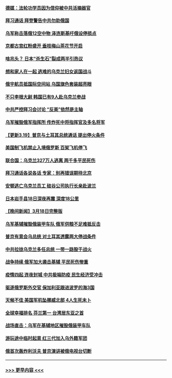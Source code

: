 #### [德媒：法轮功学员因为信仰被中共活摘器官](../pages/prog202/a103378178.md?t=03200151) 
#### [拜习通话 拜登警告中共勿助俄国](../pages/prog202/a103378115.md?t=03200151) 
#### [乌军称击落俄12空中物 泽连斯基吁俄设停损点](../pages/prog202/a103378101.md?t=03200151) 
#### [京都古宫红粉盛开 垂枝梅山茶花节开启](../pages/prog202/a103378060.md?t=03200151) 
#### [啥兆头？ 日本“杀生石”裂成两半引热议](../pages/prog202/a103378003.md?t=03200151) 
#### [想和家人在一起 逃难的乌克兰妇女返国战斗](../pages/prog202/a103377998.md?t=03200151) 
#### [俄宇航员抵国际空间站 乌国旗色套装超亮眼](../pages/prog202/a103377994.md?t=03200151) 
#### [不只李根大尉 韩国已有9人赴乌克兰参战](../pages/prog202/a103377936.md?t=03200151) 
#### [中共严控拜习会讨论 “反美”依然是主轴](../pages/prog202/a103377891.md?t=03200151) 
#### [乌军摧毁俄军指挥所 传炸死中将指挥官及多名将军](../pages/prog202/a103377883.md?t=03200151) 
#### [【更新3.19】普京与土耳其总统通话 提出停火条件](../pages/prog202/a103377866.md?t=03200151) 
#### [美国制飞机禁止入境俄罗斯 百架飞机停飞](../pages/prog202/a103377851.md?t=03200151) 
#### [联合国：乌克兰327万人逃离 两千多平民死伤](../pages/prog202/a103377846.md?t=03200151) 
#### [拜习通话各说各话 专家：别再错误期待北京](../pages/prog202/a103377847.md?t=03200151) 
#### [安顿逃亡乌克兰员工 硅谷公司执行长亲赴波兰](../pages/prog202/a103377820.md?t=03200151) 
#### [日本岩手县18日深夜再震 深度18公里](../pages/prog202/a103377813.md?t=03200151) 
#### [【晚间新闻】3月18日完整版](../pages/prog202/a103377668.md?t=03200151) 
#### [乌军基辅摧毁俄装甲车队 俄军供粮不足难抵反击](../pages/prog202/a103377666.md?t=03200151) 
#### [普京有意会乌总统 对土耳其透露两大停战条件](../pages/prog202/a103377670.md?t=03200151) 
#### [中共拉拢乌克兰多任总统 一带一路毁于战火](../pages/prog202/a103377677.md?t=03200151) 
#### [战争持续 俄军加大袭击基辅 平民死伤惨重](../pages/prog202/a103377675.md?t=03200151) 
#### [疫情四起 连夜封城 中共极端防疫 民生经济受冲击](../pages/prog202/a103377539.md?t=03200151) 
#### [驱逐俄罗斯外交官 保加利亚跟进波罗的海3国](../pages/prog202/a103377653.md?t=03200151) 
#### [天候不佳 美国军机坠挪威北部 4人生死未卜](../pages/prog202/a103377649.md?t=03200151) 
#### [全球幸福排名 芬兰第一 台湾居东亚之首](../pages/prog202/a103377572.md?t=03200151) 
#### [战场直击：乌军在基辅地区摧毁俄装甲车队](../pages/prog202/a103377564.md?t=03200151) 
#### [游玩途中临时起意 红三代加入乌外籍军团](../pages/prog202/a103377566.md?t=03200151) 
#### [俄首次轰炸利沃夫 普京演讲被俄电视台切断](../pages/prog202/a103377518.md?t=03200151) 

----
#### [ >>> 更早内容 <<< ](../indexes/prog202-earlier.md)
